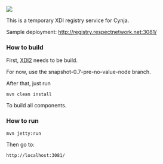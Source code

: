 <img src="http://neustarpc.github.com/neustar-clouds/images/logo.png"><br>

This is a temporary XDI registry service for Cynja.

Sample deployment: http://registry.respectnetwork.net:3081/

### How to build

First, [XDI2](http://github.com/projectdanube/xdi2) needs to be build.

For now, use the snapshot-0.7-pre-no-value-node branch.

After that, just run

    mvn clean install

To build all components.

### How to run

	mvn jetty:run

Then go to:

	http://localhost:3081/
